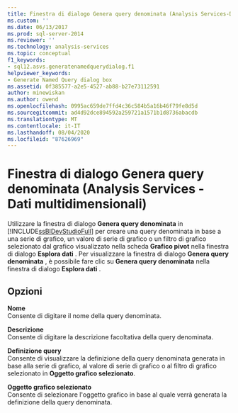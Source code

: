 ```yaml
---
title: Finestra di dialogo Genera query denominata (Analysis Services-Dati multidimensionali) | Microsoft Docs
ms.custom: ''
ms.date: 06/13/2017
ms.prod: sql-server-2014
ms.reviewer: ''
ms.technology: analysis-services
ms.topic: conceptual
f1_keywords:
- sql12.asvs.generatenamedquerydialog.f1
helpviewer_keywords:
- Generate Named Query dialog box
ms.assetid: 0f385577-a2e5-4527-ab88-b27e73112591
author: minewiskan
ms.author: owend
ms.openlocfilehash: 0995ac659de7ffd4c36c584b5a16b46f79fe8d5d
ms.sourcegitcommit: ad4d92dce894592a259721a1571b1d8736abacdb
ms.translationtype: MT
ms.contentlocale: it-IT
ms.lasthandoff: 08/04/2020
ms.locfileid: "87626969"
---
```

# <a name="generate-named-query-dialog-box-analysis-services---multidimensional-data"></a>Finestra di dialogo Genera query denominata (Analysis Services - Dati multidimensionali)
  Utilizzare la finestra di dialogo **Genera query denominata** in [!INCLUDE[ssBIDevStudioFull](../includes/ssbidevstudiofull-md.md)] per creare una query denominata in base a una serie di grafico, un valore di serie di grafico o un filtro di grafico selezionato dal grafico visualizzato nella scheda **Grafico pivot** nella finestra di dialogo **Esplora dati** . Per visualizzare la finestra di dialogo **Genera query denominata** , è possibile fare clic su **Genera query denominata** nella finestra di dialogo **Esplora dati** .  
  
## <a name="options"></a>Opzioni  
 **Nome**  
 Consente di digitare il nome della query denominata.  
  
 **Descrizione**  
 Consente di digitare la descrizione facoltativa della query denominata.  
  
 **Definizione query**  
 Consente di visualizzare la definizione della query denominata generata in base alla serie di grafico, al valore di serie di grafico o al filtro di grafico selezionato in **Oggetto grafico selezionato**.  
  
 **Oggetto grafico selezionato**  
 Consente di selezionare l'oggetto grafico in base al quale verrà generata la definizione della query denominata.  
  
  
